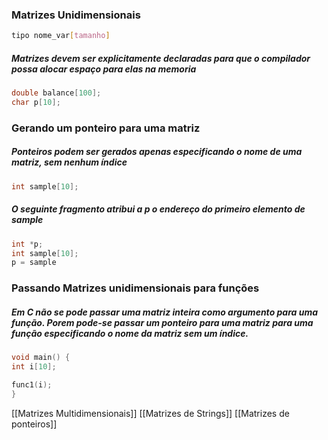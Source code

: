 ### Matrizes  Unidimensionais

``` bash
tipo nome_var[tamanho]
```

##### Matrizes devem ser explicitamente declaradas para que o compilador possa alocar espaço para elas na memoria

``` C
double balance[100];
char p[10];
```

### Gerando um ponteiro para uma matriz

##### Ponteiros podem ser gerados apenas especificando o nome de uma matriz, sem nenhum índice

``` C
int sample[10];
```

##### O seguinte fragmento atribui a p o endereço do primeiro elemento de sample

``` C
int *p;
int sample[10];
p = sample
```

### Passando Matrizes unidimensionais para funções
##### Em **C** não se pode passar uma matriz inteira como argumento para uma função. Porem pode-se passar um ponteiro para uma matriz para uma função especificando o nome da matriz sem um índice.


``` C
void main() {
int i[10];

func1(i); 
}
```

[[Matrizes Multidimensionais]]
[[Matrizes de Strings]]
[[Matrizes de ponteiros]]
